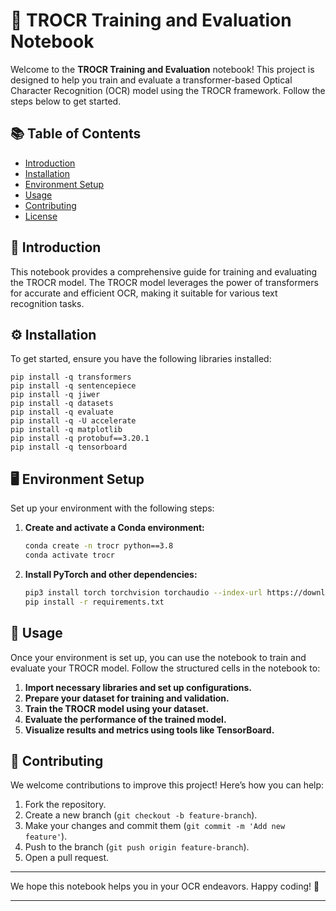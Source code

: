 # 📝 TROCR Training and Evaluation Notebook

Welcome to the **TROCR Training and Evaluation** notebook! This project is designed to help you train and evaluate a transformer-based Optical Character Recognition (OCR) model using the TROCR framework. Follow the steps below to get started.

## 📚 Table of Contents

- [Introduction](#introduction)
- [Installation](#installation)
- [Environment Setup](#environment-setup)
- [Usage](#usage)
- [Contributing](#contributing)
- [License](#license)

## 🌟 Introduction

This notebook provides a comprehensive guide for training and evaluating the TROCR model. The TROCR model leverages the power of transformers for accurate and efficient OCR, making it suitable for various text recognition tasks.

## ⚙️ Installation

To get started, ensure you have the following libraries installed:

```
pip install -q transformers
pip install -q sentencepiece
pip install -q jiwer
pip install -q datasets
pip install -q evaluate
pip install -q -U accelerate
pip install -q matplotlib
pip install -q protobuf==3.20.1
pip install -q tensorboard
```

## 🖥️ Environment Setup

Set up your environment with the following steps:

1. **Create and activate a Conda environment:**
    ```bash
    conda create -n trocr python==3.8
    conda activate trocr
    ```

2. **Install PyTorch and other dependencies:**
    ```bash
    pip3 install torch torchvision torchaudio --index-url https://download.pytorch.org/whl/cu118
    pip install -r requirements.txt
    ```

## 🚀 Usage

Once your environment is set up, you can use the notebook to train and evaluate your TROCR model. Follow the structured cells in the notebook to:

1. **Import necessary libraries and set up configurations.**
2. **Prepare your dataset for training and validation.**
3. **Train the TROCR model using your dataset.**
4. **Evaluate the performance of the trained model.**
5. **Visualize results and metrics using tools like TensorBoard.**

## 🤝 Contributing

We welcome contributions to improve this project! Here’s how you can help:

1. Fork the repository.
2. Create a new branch (`git checkout -b feature-branch`).
3. Make your changes and commit them (`git commit -m 'Add new feature'`).
4. Push to the branch (`git push origin feature-branch`).
5. Open a pull request.



---

We hope this notebook helps you in your OCR endeavors. Happy coding! 🚀

---

